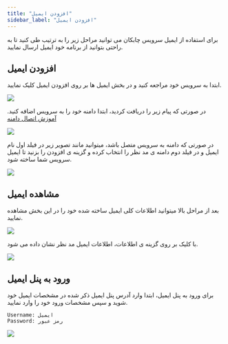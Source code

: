 ```yaml
---
title: "افزودن ایمیل"
sidebar_label: "افزودن ایمیل"
---
```


برای استفاده از ایمیل سرویس چابکان می توانید مراحل زیر را به ترتیب طی کنید تا به راحتی بتوانید از برنامه خود ایمیل ارسال نمایید.

## افزودن ایمیل

ابتدا به سرویس خود مراجعه کنید و در بخش ایمیل ها بر روی افزودن ایمیل کلیک نمایید.

![](https://s1.chabokan.net/docs/gifs/email-install.gif)

در صورتی که پیام زیر را دریافت کردید، ابتدا دامنه خود را به سرویس اضافه کنید. [آموزش اتصال دامنه](https://docs.chabokan.net/domains/)

![](https://s1.chabokan.net/docs/images/email_1.jpg)

در صورتی که دامنه به سرویس متصل باشد، میتوانید مانند تصویر زیر در فیلد اول نام ایمیل و در فیلد دوم دامنه ی مد نظر را انتخاب کرده و گزینه ی افزودن را بزنید تا ایمیل سرویس شما ساخته شود.

![](https://s1.chabokan.net/docs/images/email_2.jpg)

## مشاهده ایمیل

بعد از مراحل بالا میتوانید اطلاعات کلی ایمیل ساخته شده خود را در این بخش مشاهده نمایید.

![](https://s1.chabokan.net/docs/images/email_3.jpg)

با کلیک بر روی گزینه ی اطلاعات، اطلاعات ایمیل مد نظر نشان داده می شود.

![](https://s1.chabokan.net/docs/images/email_6.jpg)

## ورود به پنل ایمیل

برای ورود به پنل ایمیل، ابتدا وارد آدرس پنل ایمیل ذکر شده در مشخصات ایمیل خود شوید و سپس مشخصات ورود خود را وارد نمایید.

```
Username: ایمیل
Password: رمز عبور
```

![](https://s1.chabokan.net/docs/images/email_99.png)
